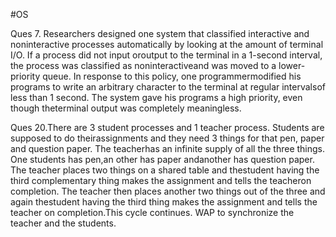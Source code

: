 #OS


Ques 7. Researchers designed one system that classified interactive and noninteractive processes automatically by looking at the amount of terminal I/O. If a process did not input oroutput to the terminal in a 1-second interval, the process was classified as noninteractiveand was moved to a lower-priority queue. In response to this policy, one programmermodified his programs to write an arbitrary character to the terminal at regular intervalsof less than 1 second. The system gave his programs a high priority, even though theterminal output was completely meaningless.



Ques 20.There are 3 student processes and 1 teacher process. Students are supposed to do theirassignments and they need 3 things for that pen, paper and question paper. The teacherhas an infinite supply of all the three things. One students has pen,an other has paper andanother has question paper. The teacher places two things on a shared table and thestudent having the third complementary thing makes the assignment and tells the teacheron completion. The teacher then places another two things out of the three and again thestudent having the third thing makes the assignment and tells the teacher on completion.This cycle continues. WAP to synchronize the teacher and the students.
